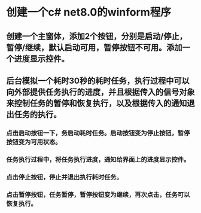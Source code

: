 # 创建一个c# net8.0的winform程序
## 创建一个主窗体，添加2个按钮，分别是启动/停止，暂停/继续，默认启动可用，暂停按钮不可用。添加一个进度显示控件。
## 后台模拟一个耗时30秒的耗时任务，执行过程中可以向外部提供任务执行的进度，并且根据传入的信号对象来控制任务的暂停和恢复执行，以及根据传入的通知退出任务的执行。
### 点击启动按钮一下，务启动耗时任务。启动按钮变为停止按钮，暂停按钮变为可用状态。
### 任务执行过程中，将任务执行进度，通知给界面上的进度显示控件。
### 点击停止按钮，停止并退出执行耗时任务。
### 点击暂停按钮，任务暂停，暂停按钮变为继续，再次点击，任务可以恢复执行。